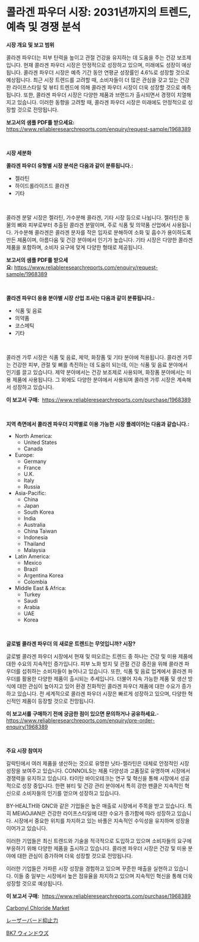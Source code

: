 <p><h1>콜라겐 파우더 시장: 2031년까지의 트렌드, 예측 및 경쟁 분석</h1></p><p><strong>시장 개요 및 보고 범위</strong></p>
<p><p>콜라겐 파우더는 피부 탄력을 높이고 관절 건강을 유지하는 데 도움을 주는 건강 보조제입니다. 현재 콜라겐 파우더 시장은 안정적으로 성장하고 있으며, 미래에도 성장이 예상됩니다. 콜라겐 파우더 시장은 예측 기간 동안 연평균 성장률인 4.6%로 성장할 것으로 예상됩니다. 최근 시장 트렌드를 고려할 때, 소비자들이 더 많은 관심을 갖고 있는 건강한 라이프스타일 및 뷰티 트렌드에 의해 콜라겐 파우더 시장이 더욱 성장할 것으로 예측됩니다. 또한, 콜라겐 파우더 시장은 다양한 제품과 브랜드가 출시되면서 경쟁이 치열해지고 있습니다. 이러한 동향을 고려할 때, 콜라겐 파우더 시장은 미래에도 안정적으로 성장할 것으로 전망됩니다.</p></p>
<p><strong>보고서의 샘플 PDF를 받으세요:</strong> <a href="https://www.reliableresearchreports.com/enquiry/request-sample/1968389">https://www.reliableresearchreports.com/enquiry/request-sample/1968389</a></p>
<p>&nbsp;</p>
<p><strong>시장 세분화</strong></p>
<p><strong>콜라겐 파우더 유형별 시장 분석은 다음과 같이 분류됩니다.:</strong></p>
<p><ul><li>젤라틴</li><li>하이드롤라이즈드 콜라겐</li><li>기타</li></ul></p>
<p>&nbsp;</p>
<p><p>콜라겐 분말 시장은 젤라틴, 가수분해 콜라겐, 기타 시장 등으로 나뉩니다. 젤라틴은 동물의 뼈와 피부로부터 추출된 콜라겐 분말이며, 주로 식품 및 의약품 산업에서 사용됩니다. 가수분해 콜라겐은 콜라겐 분자를 작은 입자로 분해하여 소화 및 흡수가 용이하도록 만든 제품이며, 아름다움 및 건강 분야에서 인기가 높습니다. 기타 시장은 다양한 콜라겐 제품을 포함하며, 소비자 요구에 맞게 다양한 형태로 제공됩니다.</p></p>
<p><strong>보고서의 샘플 PDF를 받으세요:</strong>&nbsp;<a href="https://www.reliableresearchreports.com/enquiry/request-sample/1968389">https://www.reliableresearchreports.com/enquiry/request-sample/1968389</a></p>
<p>&nbsp;</p>
<p><strong> 콜라겐 파우더 응용 분야별 시장 산업 조사는 다음과 같이 분류됩니다.:</strong></p>
<p><ul><li>식품 및 음료</li><li>의약품</li><li>코스메틱</li><li>기타</li></ul></p>
<p>&nbsp;</p>
<p><p>콜라겐 가루 시장은 식품 및 음료, 제약, 화장품 및 기타 분야에 적용됩니다. 콜라겐 가루는 건강한 피부, 관절 및 뼈를 촉진하는 데 도움이 되는데, 이는 식품 및 음료 분야에서 인기를 끌고 있습니다. 제약 분야에서는 건강 보조제로 사용되며, 화장품 분야에서는 미용 제품에 사용됩니다. 그 외에도 다양한 분야에서 사용되며 콜라겐 가루 시장은 계속해서 성장하고 있습니다.</p></p>
<p><strong>이 보고서 구매:</strong>&nbsp; <a href="https://www.reliableresearchreports.com/purchase/1968389">https://www.reliableresearchreports.com/purchase/1968389</a></p>
<p>&nbsp;</p>
<p><strong>지역 측면에서 콜라겐 파우더 지역별로 이용 가능한 시장 플레이어는 다음과 같습니다.:</strong></p>
<p><ul>
    <li>
        North America:
        <ul>
            <li>United States</li>
            <li>Canada</li>
        </ul>
    </li>
    <li>
        Europe:
        <ul>
            <li>Germany</li>
            <li>France</li>
            <li>U.K.</li>
            <li>Italy</li>
            <li>Russia</li>
        </ul>
    </li>
    <li>
        Asia-Pacific:
        <ul>
            <li>China</li>
            <li>Japan</li>
            <li>South Korea</li>
            <li>India</li>
            <li>Australia</li>
            <li>China Taiwan</li>
            <li>Indonesia</li>
            <li>Thailand</li>
            <li>Malaysia</li>
        </ul>
    </li>
    <li>
        Latin America:
        <ul>
            <li>Mexico</li>
            <li>Brazil</li>
            <li>Argentina Korea</li>
            <li>Colombia</li>
        </ul>
    </li>
    <li>
        Middle East & Africa:
        <ul>
            <li>Turkey</li>
            <li>Saudi</li>
            <li>Arabia</li>
            <li>UAE</li>
            <li>Korea</li>
        </ul>
    </li>
    </ul></p>
<p>&nbsp;</p>
<p><strong>글로벌 콜라겐 파우더 의 새로운 트렌드는 무엇입니까? 시장?</strong></p>
<p><p>글로벌 콜라겐 파우더 시장에서 현재 및 떠오르는 트렌드 중 하나는 건강 및 미용 제품에 대한 수요의 지속적인 증가입니다. 피부 노화 방지 및 관절 건강 증진을 위해 콜라겐 파우더를 섭취하는 소비자들이 늘어나고 있습니다. 또한, 식품 및 음료 업계에서 콜라겐 파우더를 활용한 다양한 제품이 출시되는 추세입니다. 더불어 지속 가능한 제품 및 생산 방식에 대한 관심이 높아지고 있어 환경 친화적인 콜라겐 파우더 제품에 대한 수요가 증가하고 있습니다. 전 세계적으로 콜라겐 파우더 시장은 빠르게 성장하고 있으며, 다양한 혁신적인 제품이 등장할 것으로 전망됩니다.</p></p>
<p><strong>이 보고서를 구매하기 전에 궁금한 점이 있으면 문의하거나 공유하세요.</strong>- <a href="https://www.reliableresearchreports.com/enquiry/pre-order-enquiry/1968389">https://www.reliableresearchreports.com/enquiry/pre-order-enquiry/1968389</a></p>
<p>&nbsp;</p>
<p><strong>주요 시장 참여자</strong></p>
<p><p>갈락틴에서 여러 제품을 생산하는 것으로 유명한 닛타-젤라틴은 대체로 안정적인 시장 성장을 보여주고 있습니다. CONNOILS는 제품 다양성과 고품질로 유명하며 시장에서 경쟁력을 유지하고 있습니다. 타이탄 바이오테크는 연구 및 혁신을 통해 시장에서 성공적으로 성장 중입니다. 한편 뷰티 및 건강 관리 분야에서 특히 강한 팬클은 지속적인 혁신으로 소비자들의 인기를 얻으며 성장하고 있습니다.</p><p>BY-HEALTH와 GNC와 같은 기업들은 높은 매출로 시장에서 주목을 받고 있습니다. 특히 MEIAOJIAN은 건강한 라이프스타일에 대한 수요가 증가함에 따라 성장하고 있습니다. 시장에서 중요한 위치를 차지하고 있는 바풀은 지속적인 수익성을 유지하며 성장을 이어가고 있습니다.</p><p>이러한 기업들은 최신 트렌드와 기술을 적극적으로 도입하고 있으며 소비자들의 요구에 부응하기 위해 다양한 제품을 출시하고 있습니다. 콜라겐 파우더 시장은 건강 및 미용 분야에 대한 관심이 증가하며 더욱 성장할 것으로 전망됩니다.</p><p>이러한 기업들은 가파른 시장 성장을 경험하고 있으며 꾸준한 매출을 실현하고 있습니다. 이들 중 일부는 시장에서 높은 점유율을 차지하고 있으며 지속적인 혁신을 통해 더욱 성장할 것으로 예상됩니다.</p></p>
<p><strong>이 보고서 구매:</strong>&nbsp;&nbsp;<a href="https://www.reliableresearchreports.com/purchase/1968389">https://www.reliableresearchreports.com/purchase/1968389</a></p>
<p><p><a href="https://github.com/Hazelklievgspy6vdcsmu106w/Market-Research-Report-List-1/blob/main/carbonyl-chloride-market.md">Carbonyl Chloride Market</a></p><p><a href="https://medium.com/@rebekaanderson14/%E3%83%AC%E3%83%BC%E3%82%B6%E3%83%BC%E3%83%90%E3%83%BC%E3%83%89%E3%83%AA%E3%83%9A%E3%83%A9%E3%83%B3%E3%83%88%E5%B8%82%E5%A0%B4%E3%81%AF-%E5%B8%82%E5%A0%B4%E3%82%B7%E3%82%A7%E3%82%A2-%E3%82%B5%E3%82%A4%E3%82%BA-2031%E5%B9%B4%E3%81%BE%E3%81%A7%E3%81%AE%E4%BA%88%E6%B8%AC%E3%81%AB%E7%84%A6%E7%82%B9%E3%82%92%E5%BD%93%E3%81%A6%E3%81%A6%E3%81%84%E3%81%BE%E3%81%99-13bdc9fce84b">レーザーバード抑止力</a></p><p><a href="https://medium.com/@rebekaanderson14/2024%E5%B9%B4%E3%81%8B%E3%82%892031%E5%B9%B4%E3%81%BE%E3%81%A7%E3%81%AE%E6%9C%9F%E9%96%93%E3%81%AB%E4%BA%88%E6%B8%AC%E3%81%95%E3%82%8C%E3%82%8Bbk7%E3%82%A6%E3%82%A3%E3%83%B3%E3%83%89%E3%82%A6%E5%B8%82%E5%A0%B4%E5%88%86%E6%9E%90%E3%81%A8%E3%82%B5%E3%82%A4%E3%82%BA-c7a2bf087594">BK7 ウィンドウズ</a></p></p>
